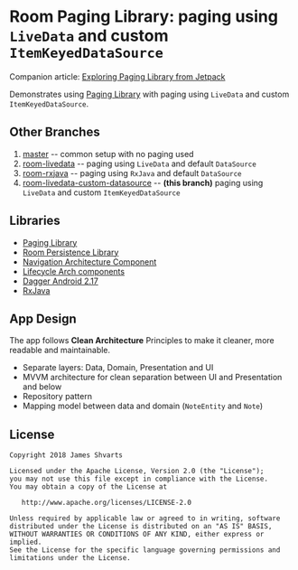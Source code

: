 # Room Paging Library: paging using `LiveData` and custom `ItemKeyedDataSource`

Companion article: [Exploring Paging Library from Jetpack](https://proandroiddev.com/exploring-paging-library-from-jetpack-c661c7399662)

Demonstrates using [Paging Library](https://developer.android.com/topic/libraries/architecture/paging/) with paging using `LiveData` and custom `ItemKeyedDataSource`. 

## Other Branches
1) [master](https://github.com/jshvarts/PagingRoom) -- common setup with no paging used
2) [room-livedata](https://github.com/jshvarts/PagingRoom/tree/room-livedata) -- paging using `LiveData` and default `DataSource` 
3) [room-rxjava](https://github.com/jshvarts/PagingRoom/tree/room-rxjava) -- paging using `RxJava` and default `DataSource` 
4) [room-livedata-custom-datasource](https://github.com/jshvarts/PagingRoom/tree/room-livedata-custom-datasource) -- **(this branch)** paging using `LiveData` and custom `ItemKeyedDataSource`

## Libraries
* [Paging Library](https://developer.android.com/topic/libraries/architecture/paging/)
* [Room Persistence Library](https://developer.android.com/topic/libraries/architecture/room)
* [Navigation Architecture Component](https://developer.android.com/topic/libraries/architecture/navigation/)
* [Lifecycle Arch components](https://developer.android.com/topic/libraries/architecture/lifecycle)
* [Dagger Android 2.17](https://google.github.io/dagger/android.html)
* [RxJava](https://github.com/ReactiveX/RxJava)

## App Design
The app follows **Clean Architecture** Principles to make it cleaner, more readable and maintainable.
* Separate layers: Data, Domain, Presentation and UI
* MVVM architecture for clean separation between UI and Presentation and below
* Repository pattern
* Mapping model between data and domain (`NoteEntity` and `Note`)   

## License

    Copyright 2018 James Shvarts

    Licensed under the Apache License, Version 2.0 (the "License");
    you may not use this file except in compliance with the License.
    You may obtain a copy of the License at

       http://www.apache.org/licenses/LICENSE-2.0

    Unless required by applicable law or agreed to in writing, software
    distributed under the License is distributed on an "AS IS" BASIS,
    WITHOUT WARRANTIES OR CONDITIONS OF ANY KIND, either express or implied.
    See the License for the specific language governing permissions and
    limitations under the License.
